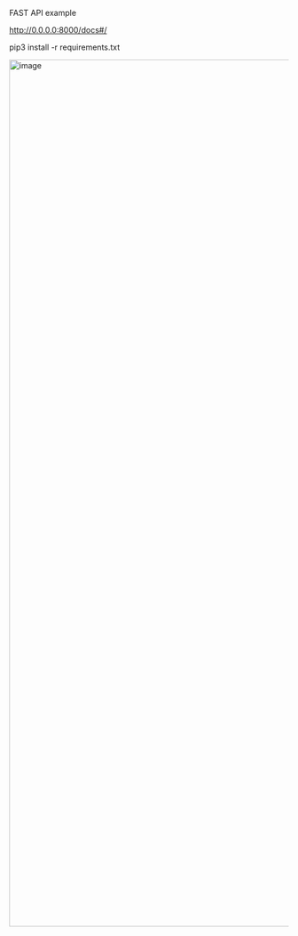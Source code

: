 FAST API example

http://0.0.0.0:8000/docs#/

pip3 install -r requirements.txt 

<img width="1562" alt="image" src="https://github.com/user-attachments/assets/29e25236-713d-47e1-bf0a-f4518ca6598d">
